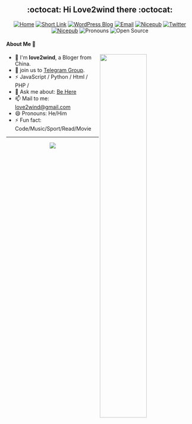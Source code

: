<h2 align="center"> :octocat: Hi Love2wind there :octocat: </h2>

<p align="center"><a href='https://love2wind.com/'><img src="https://img.shields.io/badge/-Home-blue?style=flat&amp;logo=html5&amp;logoColor=white&amp;link=https://love2wind.com/" referrerpolicy="no-referrer" alt="Home"></a>
<a href='https://nie.ge'><img src="https://img.shields.io/badge/-NieGe-000000?style=flat&amp;labelColor=red&amp;logo=chainlink&amp;link=https://nie.ge" referrerpolicy="no-referrer" alt="Short Link"></a>
<a href='https://nie.su'><img src="https://img.shields.io/badge/-Blog-21759B?style=flat&amp;logo=WordPress&amp;logoColor=white&amp;link=https://nie.su" referrerpolicy="no-referrer" alt="WordPress Blog"></a>
<a href='mailto:love2wind@gmail.com'><img src="https://img.shields.io/badge/-Email-c14438?style=flat&amp;logo=Gmail&amp;logoColor=white&amp;link=mailto:love2wind@gmail.com" referrerpolicy="no-referrer" alt="Email"></a>
<a href='https://nicepub.top'><img src="https://img.shields.io/badge/-Nicepub-FF813F?style=flat&amp;logo=bookbub&amp;logoColor=ffffff&amp;link=https://nicepub.top" referrerpolicy="no-referrer" alt="Nicepub"></a>
 <a href='https://twitter.com/love2wind'><img src="https://img.shields.io/badge/-Twitter-1ca0f1?style=flat&amp;labelColor=1ca0f1&amp;logo=twitter&amp;logoColor=white&amp;link=https://twitter.com/love2wind" referrerpolicy="no-referrer" alt="Twitter"></a>
<a href='https://t.me/love2wind'><img src="https://img.shields.io/badge/-Telegram-yellow?style=flat&amp;logo=telegram&amp;logoColor=ffffff&amp;link=https://t.me/love2wind" referrerpolicy="no-referrer" alt="Nicepub"></a>
<img src="https://img.shields.io/badge/Pronouns-He%2FHim-brightgreen?style=flat" referrerpolicy="no-referrer" alt="Pronouns">
<img src="http://img.shields.io/badge/-Open%20Source%20Fan-3DA639?style=flat&amp;logo=open-source-initiative&amp;logoColor=ffffff" referrerpolicy="no-referrer" alt="Open Source"></p>

<!--## 👋Hi Love2wind there 👋
I'm **love2wind**, a Bloger from China,a MJJ

**love2wind/love2wind** is a ✨ _special_ ✨ repository because its `README.md` (this file) appears on your GitHub profile.

Here are some ideas to get you started:

- 🔭 I’m currently working on ...
- 🌱 I’m currently learning ...
- 👯 I’m looking to collaborate on ...
- 🤔 I’m looking for help with ...
- 💬 Ask me about ...
- 📫 How to reach me: ...
- 😄 Pronouns: ...
- ⚡ Fun fact: ...
-->
#### About Me :wave:
[<img align="right" width="50%" src="https://github-readme-stats.vercel.app/api?username=love2wind&show_icons=true&theme=radical">](https://metrics.lecoq.io/love2wind?template=classic)
- 🍻 I'm **love2wind**, a Bloger from China.
- 👯 join us to [Telegram Group](https://t.me/niepantea).
- ⚡ JavaScript / Python / Html / PHP / 
- 💬 Ask me about: [Be Here](https://nie.su)
- 📫 Mail to me: [love2wind@gmail.com](mailto:love2wind@gmail.com)
- 😄 Pronouns: He/Him
- ⚡ Fun fact: Code/Music/Sport/Read/Movie
<!--
<a href="https://gmail.com">
      <img src="https://img.shields.io/badge/Gmail-love2wind%40gmail.com-red?style=plastic&logo=gmail"/>
</a>-->
---
<p align="center"><img src="https://cdn.jsdelivr.net/gh/love2wind/cloudimg/img/be94f23d2e9415ccee96404d734ebd7c.gif"/></p>
